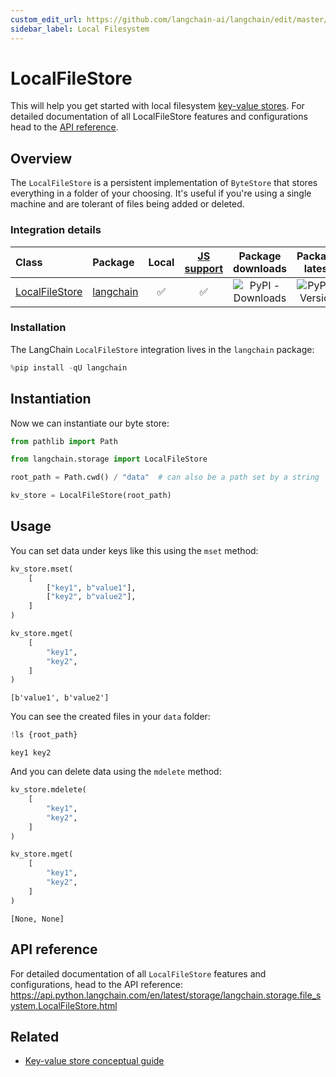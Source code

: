 ```yaml
---
custom_edit_url: https://github.com/langchain-ai/langchain/edit/master/docs/docs/integrations/stores/file_system.ipynb
sidebar_label: Local Filesystem
---
```

# LocalFileStore

This will help you get started with local filesystem [key-value stores](/docs/concepts/#key-value-stores). For detailed documentation of all LocalFileStore features and configurations head to the [API reference](https://api.python.langchain.com/en/latest/storage/langchain.storage.file_system.LocalFileStore.html).

## Overview

The `LocalFileStore` is a persistent implementation of `ByteStore` that stores everything in a folder of your choosing. It's useful if you're using a single machine and are tolerant of files being added or deleted.

### Integration details

| Class | Package | Local | [JS support](https://js.langchain.com/v0.2/docs/integrations/stores/file_system) | Package downloads | Package latest |
| :--- | :--- | :---: | :---: |  :---: | :---: |
| [LocalFileStore](https://api.python.langchain.com/en/latest/storage/langchain.storage.file_system.LocalFileStore.html) | [langchain](https://api.python.langchain.com/en/latest/langchain_api_reference.html) | ✅ | ✅ | ![PyPI - Downloads](https://img.shields.io/pypi/dm/langchain?style=flat-square&label=%20) | ![PyPI - Version](https://img.shields.io/pypi/v/langchain?style=flat-square&label=%20) |

### Installation

The LangChain `LocalFileStore` integration lives in the `langchain` package:


```python
%pip install -qU langchain
```

## Instantiation

Now we can instantiate our byte store:


```python
from pathlib import Path

from langchain.storage import LocalFileStore

root_path = Path.cwd() / "data"  # can also be a path set by a string

kv_store = LocalFileStore(root_path)
```

## Usage

You can set data under keys like this using the `mset` method:


```python
kv_store.mset(
    [
        ["key1", b"value1"],
        ["key2", b"value2"],
    ]
)

kv_store.mget(
    [
        "key1",
        "key2",
    ]
)
```



```output
[b'value1', b'value2']
```


You can see the created files in your `data` folder:


```python
!ls {root_path}
```
```output
key1 key2
```
And you can delete data using the `mdelete` method:


```python
kv_store.mdelete(
    [
        "key1",
        "key2",
    ]
)

kv_store.mget(
    [
        "key1",
        "key2",
    ]
)
```



```output
[None, None]
```


## API reference

For detailed documentation of all `LocalFileStore` features and configurations, head to the API reference: https://api.python.langchain.com/en/latest/storage/langchain.storage.file_system.LocalFileStore.html


## Related

- [Key-value store conceptual guide](/docs/concepts/#key-value-stores)
